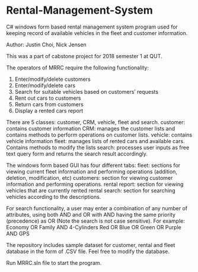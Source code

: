 # Rental-Management-System
C# windows form based rental management system program used for keeping record of available vehicles in the fleet and customer information.

Author: Justin Choi, Nick Jensen 

This was a part of cabstone project for 2018 semester 1 at QUT.

The operators of MRRC require the following functionality:
1. Enter/modify/delete customers
2. Enter/modify/delete cars
3. Search for suitable vehicles based on customers’ requests
4. Rent out cars to customers
5. Return cars from customers
6. Display a rented cars report

There are 5 classes: customer, CRM, vehicle, fleet and search. 
customer: contains customer information 
CRM: manages the customer lists and contains methods to perform operations on customer lists.
vehicle: contains vehicle information
fleet: manages lists of rented cars and available cars. Contains methods to modify the lists 
search: processes user inputs as free text query form and returns the search result accordingly. 

The windows form based GUI has four different tabs: 
fleet: sections for viewing current fleet information and performing operations (addition, deletion, modification, etc)
customers: section for viewing customer information and performing operations.
rental report: section for viewing vehicles that are currently rented
rental search: section for searching vehicles according to the descriptions.

For search functionality, a user may enter a combination of any number of attributes, using both AND and OR with AND having the same
priority (precedence) as OR (Note the search is not case sensitive).
For example: Economy OR Family AND 4-Cylinders
  Red OR Blue OR Green OR Purple AND GPS
  
The repository includes sample dataset for customer, rental and fleet database in the form of .CSV file. Feel free to modify the database.

Run MRRC.sln file to start the program. 
